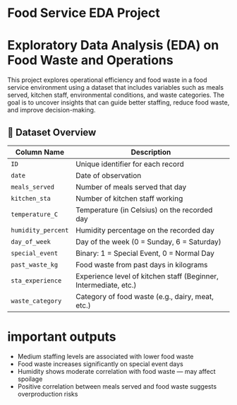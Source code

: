 # Food Service EDA Project

# Exploratory Data Analysis (EDA) on Food Waste and Operations

This project explores operational efficiency and food waste in a food service environment using a dataset that includes variables such as meals served, kitchen staff, environmental conditions, and waste categories. The goal is to uncover insights that can guide better staffing, reduce food waste, and improve decision-making.

## 📁 Dataset Overview

| Column Name       | Description                                                             |
|------------------|-------------------------------------------------------------------------|
| `ID`             | Unique identifier for each record                                       |
| `date`           | Date of observation                                                     |
| `meals_served`   | Number of meals served that day                                         |
| `kitchen_sta`    | Number of kitchen staff working                                         |
| `temperature_C`  | Temperature (in Celsius) on the recorded day                            |
| `humidity_percent` | Humidity percentage on the recorded day                              |
| `day_of_week`    | Day of the week (0 = Sunday, 6 = Saturday)                              |
| `special_event`  | Binary: 1 = Special Event, 0 = Normal Day                               |
| `past_waste_kg`  | Food waste from past days in kilograms                                  |
| `sta_experience` | Experience level of kitchen staff (Beginner, Intermediate, etc.)        |
| `waste_category` | Category of food waste (e.g., dairy, meat, etc.)                        |


# important outputs
- Medium staffing levels are associated with lower food waste
- Food waste increases significantly on special event days
- Humidity shows moderate correlation with food waste — may affect spoilage
- Positive correlation between meals served and food waste suggests overproduction risks
